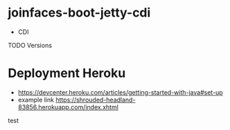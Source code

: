 # joinfaces-boot-jetty-cdi

- CDI 


TODO Versions


# Deployment Heroku
- https://devcenter.heroku.com/articles/getting-started-with-java#set-up
- example link https://shrouded-headland-83856.herokuapp.com/index.xhtml

test